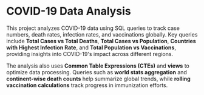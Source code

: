 # COVID-19 Data Analysis  

This project analyzes COVID-19 data using SQL queries to track case numbers, death rates, infection rates, and vaccinations globally. Key queries include **Total Cases vs Total Deaths**, **Total Cases vs Population**, **Countries with Highest Infection Rate**, and **Total Population vs Vaccinations**, providing insights into COVID-19's impact across different regions.  

The analysis also uses **Common Table Expressions (CTEs)** and **views** to optimize data processing. Queries such as **world stats aggregation** and **continent-wise death counts** help summarize global trends, while **rolling vaccination calculations** track progress in immunization efforts.

